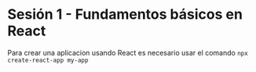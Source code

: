 # Sesión 1 - Fundamentos básicos en React

Para crear una aplicacion usando React es necesario usar el comando `npx create-react-app my-app`

